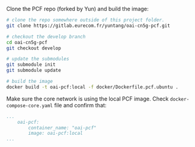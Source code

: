 Clone the PCF repo (forked by Yun) and build the image:

```bash
# clone the repo somewhere outside of this project folder.
git clone https://gitlab.eurecom.fr/yuntang/oai-cn5g-pcf.git

# checkout the develop branch
cd oai-cn5g-pcf
git checkout develop

# update the submodules
git submodule init
git submodule update

# build the image
docker build -t oai-pcf:local -f docker/Dockerfile.pcf.ubuntu .
```

Make sure the core network is using the local PCF image. Check `docker-compose-core.yaml` file and confirm that:

```yaml
...
    oai-pcf:
        container_name: "oai-pcf"
        image: oai-pcf:local
...
```